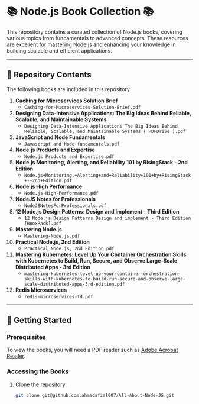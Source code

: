 # 📚 Node.js Book Collection 📚

This repository contains a curated collection of Node.js books, covering various topics from fundamentals to advanced concepts. These resources are excellent for mastering Node.js and enhancing your knowledge in building scalable and efficient applications.

---

## 📁 Repository Contents

The following books are included in this repository:

1. **Caching for Microservices Solution Brief**
   - `Caching-for-Microservices-Solution-Brief.pdf`
2. **Designing Data-Intensive Applications: The Big Ideas Behind Reliable, Scalable, and Maintainable Systems**
   - `Designing Data-Intensive Applications The Big Ideas Behind Reliable, Scalable, and Maintainable Systems ( PDFDrive ).pdf`
3. **JavaScript and Node Fundamentals**
   - `Javascript and Node fundamentals.pdf`
4. **Node.js Products and Expertise**
   - `Node.js Products and Expertise.pdf`
5. **Node.js Monitoring, Alerting, and Reliability 101 by RisingStack - 2nd Edition**
   - `Node.js+Monitoring,+Alerting+and+Reliability+101+by+RisingStack+-+2nd+Edition.pdf`
6. **Node.js High Performance**
   - `Node.js-High-Performance.pdf`
7. **NodeJS Notes for Professionals**
   - `NodeJSNotesForProfessionals.pdf`
8. **12 Node.js Design Patterns: Design and Implement - Third Edition**
   - `12 Node.js Design Patterns Design and implement - Third Edition [BooxRack].pdf`
9. **Mastering Node.js**
   - `Mastering-Node.js.pdf`
10. **Practical Node.js, 2nd Edition**
    - `Practical Node.js, 2nd Edition.pdf`
11. **Mastering Kubernetes: Level Up Your Container Orchestration Skills with Kubernetes to Build, Run, Secure, and Observe Large-Scale Distributed Apps - 3rd Edition**
    - `mastering-kubernetes-level-up-your-container-orchestration-skills-with-kubernetes-to-build-run-secure-and-observe-large-scale-distributed-apps-3rd-edition.pdf`
12. **Redis Microservices**
    - `redis-microservices-fd.pdf`

---

## 🚀 Getting Started

### Prerequisites

To view the books, you will need a PDF reader such as [Adobe Acrobat Reader](https://get.adobe.com/reader/).

### Accessing the Books

1. Clone the repository:
   ```sh
   git clone git@github.com:ahmadafzal007/All-About-Node-JS.git
